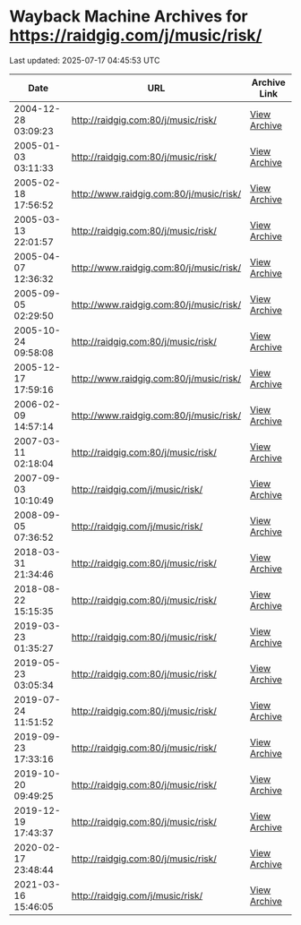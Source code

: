 # Wayback Machine Archives for https://raidgig.com/j/music/risk/

Last updated: 2025-07-17 04:45:53 UTC

| Date | URL | Archive Link |
|------|-----|---------------|
| 2004-12-28 03:09:23 | http://raidgig.com:80/j/music/risk/ | [View Archive](https://web.archive.org/web/20041228030923/http://raidgig.com:80/j/music/risk/) |
| 2005-01-03 03:11:33 | http://raidgig.com:80/j/music/risk/ | [View Archive](https://web.archive.org/web/20050103031133/http://raidgig.com:80/j/music/risk/) |
| 2005-02-18 17:56:52 | http://www.raidgig.com:80/j/music/risk/ | [View Archive](https://web.archive.org/web/20050218175652/http://www.raidgig.com:80/j/music/risk/) |
| 2005-03-13 22:01:57 | http://raidgig.com:80/j/music/risk/ | [View Archive](https://web.archive.org/web/20050313220157/http://raidgig.com:80/j/music/risk/) |
| 2005-04-07 12:36:32 | http://www.raidgig.com:80/j/music/risk/ | [View Archive](https://web.archive.org/web/20050407123632/http://www.raidgig.com:80/j/music/risk/) |
| 2005-09-05 02:29:50 | http://www.raidgig.com:80/j/music/risk/ | [View Archive](https://web.archive.org/web/20050905022950/http://www.raidgig.com:80/j/music/risk/) |
| 2005-10-24 09:58:08 | http://raidgig.com:80/j/music/risk/ | [View Archive](https://web.archive.org/web/20051024095808/http://raidgig.com:80/j/music/risk/) |
| 2005-12-17 17:59:16 | http://www.raidgig.com:80/j/music/risk/ | [View Archive](https://web.archive.org/web/20051217175916/http://www.raidgig.com:80/j/music/risk/) |
| 2006-02-09 14:57:14 | http://www.raidgig.com:80/j/music/risk/ | [View Archive](https://web.archive.org/web/20060209145714/http://www.raidgig.com:80/j/music/risk/) |
| 2007-03-11 02:18:04 | http://raidgig.com:80/j/music/risk/ | [View Archive](https://web.archive.org/web/20070311021804/http://raidgig.com:80/j/music/risk/) |
| 2007-09-03 10:10:49 | http://raidgig.com/j/music/risk/ | [View Archive](https://web.archive.org/web/20070903101049/http://raidgig.com/j/music/risk/) |
| 2008-09-05 07:36:52 | http://raidgig.com/j/music/risk/ | [View Archive](https://web.archive.org/web/20080905073652/http://raidgig.com/j/music/risk/) |
| 2018-03-31 21:34:46 | http://raidgig.com:80/j/music/risk/ | [View Archive](https://web.archive.org/web/20180331213446/http://raidgig.com:80/j/music/risk/) |
| 2018-08-22 15:15:35 | http://raidgig.com:80/j/music/risk/ | [View Archive](https://web.archive.org/web/20180822151535/http://raidgig.com:80/j/music/risk/) |
| 2019-03-23 01:35:27 | http://raidgig.com:80/j/music/risk/ | [View Archive](https://web.archive.org/web/20190323013527/http://raidgig.com:80/j/music/risk/) |
| 2019-05-23 03:05:34 | http://raidgig.com:80/j/music/risk/ | [View Archive](https://web.archive.org/web/20190523030534/http://raidgig.com:80/j/music/risk/) |
| 2019-07-24 11:51:52 | http://raidgig.com:80/j/music/risk/ | [View Archive](https://web.archive.org/web/20190724115152/http://raidgig.com:80/j/music/risk/) |
| 2019-09-23 17:33:16 | http://raidgig.com:80/j/music/risk/ | [View Archive](https://web.archive.org/web/20190923173316/http://raidgig.com:80/j/music/risk/) |
| 2019-10-20 09:49:25 | http://raidgig.com:80/j/music/risk/ | [View Archive](https://web.archive.org/web/20191020094925/http://raidgig.com:80/j/music/risk/) |
| 2019-12-19 17:43:37 | http://raidgig.com:80/j/music/risk/ | [View Archive](https://web.archive.org/web/20191219174337/http://raidgig.com:80/j/music/risk/) |
| 2020-02-17 23:48:44 | http://raidgig.com:80/j/music/risk/ | [View Archive](https://web.archive.org/web/20200217234844/http://raidgig.com:80/j/music/risk/) |
| 2021-03-16 15:46:05 | http://raidgig.com/j/music/risk/ | [View Archive](https://web.archive.org/web/20210316154605/http://raidgig.com/j/music/risk/) |
